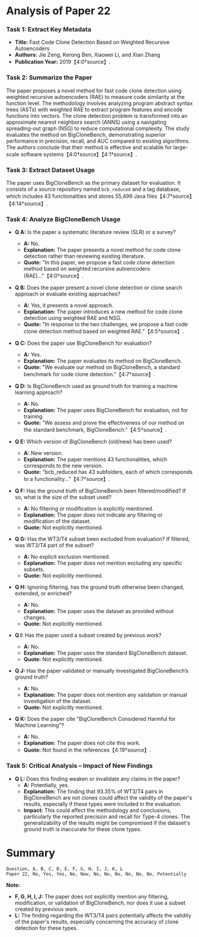 # Analysis of Paper 22

### Task 1: Extract Key Metadata

- **Title:** Fast Code Clone Detection Based on Weighted Recursive Autoencoders
- **Authors:** Jie Zeng, Kerong Ben, Xiaowei Li, and Xian Zhang
- **Publication Year:** 2019【4:0†source】.

### Task 2: Summarize the Paper

The paper proposes a novel method for fast code clone detection using weighted recursive autoencoders (RAE) to measure code similarity at the function level. The methodology involves analyzing program abstract syntax trees (ASTs) with weighted RAE to extract program features and encode functions into vectors. The clone detection problem is transformed into an approximate nearest neighbors search (ANNS) using a navigating spreading-out graph (NSG) to reduce computational complexity. The study evaluates the method on BigCloneBench, demonstrating superior performance in precision, recall, and AUC compared to existing algorithms. The authors conclude that their method is effective and scalable for large-scale software systems【4:0†source】【4:1†source】.

### Task 3: Extract Dataset Usage

The paper uses BigCloneBench as the primary dataset for evaluation. It consists of a source repository named `bcb_reduced` and a tag database, which includes 43 functionalities and stores 55,499 Java files【4:7†source】【4:14†source】.

### Task 4: Analyze BigCloneBench Usage

- **Q A:** Is the paper a systematic literature review (SLR) or a survey?
  - **A:** No.
  - **Explanation:** The paper presents a novel method for code clone detection rather than reviewing existing literature.
  - **Quote:** "In this paper, we propose a fast code clone detection method based on weighted recursive autoencoders (RAE)..."【4:0†source】.

- **Q B:** Does the paper present a novel clone detection or clone search approach or evaluate existing approaches?
  - **A:** Yes, it presents a novel approach.
  - **Explanation:** The paper introduces a new method for code clone detection using weighted RAE and NSG.
  - **Quote:** "In response to the two challenges, we propose a fast code clone detection method based on weighted RAE."【4:5†source】.

- **Q C:** Does the paper use BigCloneBench for evaluation?
  - **A:** Yes.
  - **Explanation:** The paper evaluates its method on BigCloneBench.
  - **Quote:** "We evaluate our method on BigCloneBench, a standard benchmark for code clone detection."【4:7†source】.

- **Q D:** Is BigCloneBench used as ground truth for training a machine learning approach?
  - **A:** No.
  - **Explanation:** The paper uses BigCloneBench for evaluation, not for training.
  - **Quote:** "We assess and prove the effectiveness of our method on the standard benchmark, BigCloneBench."【4:5†source】.

- **Q E:** Which version of BigCloneBench (old/new) has been used?
  - **A:** New version.
  - **Explanation:** The paper mentions 43 functionalities, which corresponds to the new version.
  - **Quote:** "bcb_reduced has 43 subfolders, each of which corresponds to a functionality..."【4:7†source】.

- **Q F:** Has the ground truth of BigCloneBench been filtered/modified? If so, what is the size of the subset used?
  - **A:** No filtering or modification is explicitly mentioned.
  - **Explanation:** The paper does not indicate any filtering or modification of the dataset.
  - **Quote:** Not explicitly mentioned.

- **Q G:** Has the WT3/T4 subset been excluded from evaluation? If filtered, was WT3/T4 part of the subset?
  - **A:** No explicit exclusion mentioned.
  - **Explanation:** The paper does not mention excluding any specific subsets.
  - **Quote:** Not explicitly mentioned.

- **Q H:** Ignoring filtering, has the ground truth otherwise been changed, extended, or enriched?
  - **A:** No.
  - **Explanation:** The paper uses the dataset as provided without changes.
  - **Quote:** Not explicitly mentioned.

- **Q I:** Has the paper used a subset created by previous work?
  - **A:** No.
  - **Explanation:** The paper uses the standard BigCloneBench dataset.
  - **Quote:** Not explicitly mentioned.

- **Q J:** Has the paper validated or manually investigated BigCloneBench’s ground truth?
  - **A:** No.
  - **Explanation:** The paper does not mention any validation or manual investigation of the dataset.
  - **Quote:** Not explicitly mentioned.

- **Q K:** Does the paper cite "BigCloneBench Considered Harmful for Machine Learning"?
  - **A:** No.
  - **Explanation:** The paper does not cite this work.
  - **Quote:** Not found in the references【4:19†source】.

### Task 5: Critical Analysis – Impact of New Findings

- **Q L:** Does this finding weaken or invalidate any claims in the paper?
  - **A:** Potentially, yes.
  - **Explanation:** The finding that 93.35% of WT3/T4 pairs in BigCloneBench are not clones could affect the validity of the paper's results, especially if these types were included in the evaluation.
  - **Impact:** This could affect the methodology and conclusions, particularly the reported precision and recall for Type-4 clones. The generalizability of the results might be compromised if the dataset's ground truth is inaccurate for these clone types.

# Summary

```plaintext
Question, A, B, C, D, E, F, G, H, I, J, K, L
Paper 22, No, Yes, Yes, No, New, No, No, No, No, No, No, Potentially
```

**Note:**  
- **F, G, H, I, J:** The paper does not explicitly mention any filtering, modification, or validation of BigCloneBench, nor does it use a subset created by previous work.
- **L:** The finding regarding the WT3/T4 pairs potentially affects the validity of the paper's results, especially concerning the accuracy of clone detection for these types.
